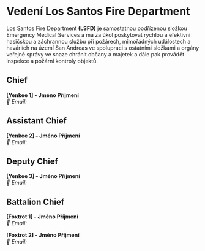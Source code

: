 # Vedení Los Santos Fire Department 
Los Santos Fire Department **(LSFD)** je samostatnou podřízenou složkou Emergency Medical Services a má za úkol poskytovat rychlou a efektivní hasičskou a záchrannou službu při požárech, mimořádných událostech a haváriích na území San Andreas ve spolupraci s ostatními složkami a orgány veřejné správy ve snaze chránit občany a majetek a dále pak provádět inspekce a požární kontroly objektů. <br>


## Chief 
**[Yenkee 1] - Jméno Příjmení** <br>
*📧 Email:*

## Assistant Chief 
**[Yenkee 2] - Jméno Příjmení** <br>
*📧 Email:* 

## Deputy Chief 
**[Yenkee 3] - Jméno Příjmení** <br>
*📧 Email:*

## Battalion Chief 
**[Foxtrot 1] - Jméno Příjmení** <br>
*📧 Email:*

**[Foxtrot 2] - Jméno Příjmení** <br>
*📧 Email:*
